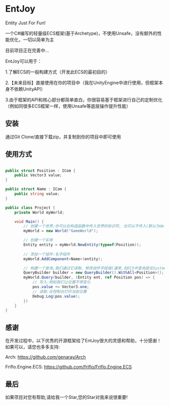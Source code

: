 # EntJoy

Entity Just For Fun!

一个C#编写的轻量级ECS框架(基于Archetype)，不使用Unsafe，没有额外的性能优化，一切以简单为主

目前项目正在完善中...

EntJoy可以用于：

1.了解ECS的一般构建方式（开发此ECS的最初目的）

2.【未来目标】直接使用在你的项目中（我在UnityEngine中进行使用，但框架本身不依赖UnityAPI）

3.由于框架的API和核心部分都简单直白，你很容易基于框架进行自己的定制优化（例如同很多ECS框架一样，使用Unsafe等底层操作提升性能）

## 安装
通过Git Clone/直接下载zip，并复制到你的项目中即可使用

## 使用方式

```csharp

public struct Position : ICom {
    public Vector3 value;
}

public struct Name : ICom {
    public string value;
}

public class Project {
    private World myWorld;

    void Main() {
        // 创建一个世界:你可以在构造函数中传入世界的标识符, 也可以不传入(默认为default)
        myWorld = new World("GameWorld");

        // 创建一个实体
        Entity entity = myWorld.NewEntity(typeof(Position));
        
        // 添加一个组件:名字组件
        myWorld.AddComponent<Name>(entity);

        // 构建一个查询,我们通过它读取、修改组件字段值(通常,在ECS中查询是在System中运行的,你可以自定义这部分逻辑的位置)
        QueryBuilder builder = new QueryBuilder().WithAll<Position>();
        myWorld.Query(builder, (Entity ent, ref Position pos) => {
            // 写入:例如我们让位置不停变化
            pos.value += Vector3.one;
            // 读取:在控制台打印当前位置
            Debug.Log(pos.value);   
        })
    }
}

```

## 感谢
在开发过程中，以下优秀的开源框架给了EntJoy很大的灵感和帮助，十分感谢！如果可以，请您也多多支持:

Arch: https://github.com/genaray/Arch

Friflo.Engine.ECS: https://github.com/friflo/Friflo.Engine.ECS

## 最后
如果项目对您有帮助,请给我一个Star,您的Star对我来说很重要!
